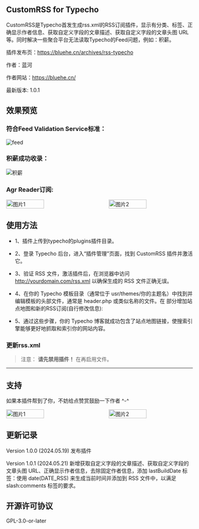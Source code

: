## CustomRSS for Typecho

CustomRSS是Typecho首发生成rss.xml的RSS订阅插件，显示有分类、标签、正确显示作者信息、获取自定义字段的文章描述、获取自定义字段的文章头图 URL等。同时解决一些聚合平台无法读取Typecho的Feed问题，例如：积薪。

插件发布页：https://bluehe.cn/archives/rss-typecho

作者：蓝河

作者网站：https://bluehe.cn/ 

最新版本: 1.0.1

## 效果预览

### 符合Feed Validation Service标准：

![feed](https://github.com/ibluehe/CustomRSS/assets/170248713/64b4914d-d112-44aa-88eb-b81675e6ca57)

### 积薪成功收录：

![积薪](https://github.com/ibluehe/CustomRSS/assets/170248713/684d6a04-ddd2-468d-ad72-6a4a339dfde9)


### Agr Reader订阅:

<div style="display: flex; justify-content: space-between;">
  <img src="https://github.com/ibluehe/CustomRSS/assets/170248713/16947820-e31e-44d5-8a54-14fb20ba846f" alt="图片1" style="width: 45%;">
  <img src="https://github.com/ibluehe/CustomRSS/assets/170248713/81c56cfb-dd79-4a78-aab2-d2ac93ee3b13" alt="图片2" style="width: 45%;">
</div>



## 使用方法

- 1、插件上传到typecho的plugins插件目录。

- 2、登录 Typecho 后台，进入“插件管理”页面，找到 CustomRSS 插件并激活它。

- 3、验证 RSS 文件，激活插件后，在浏览器中访问 http://yourdomain.com/rss.xml 以确保生成的 RSS 文件正确无误。

- 4、在你的 Typecho 模板目录（通常位于 usr/themes/你的主题名）中找到并编辑模板的头部文件，通常是 header.php 或类似名称的文件。在 <head> 部分增加站点地图和新的RSS订阅(自行修改信息):

<link rel="alternate" type="application/rss+xml" title="云心怀鹤 RSS Feed" href="https://bluehe.cn/rss.xml">

<link rel="sitemap" type="application/xml" title="站点地图" href="<?php $this->options->siteUrl(); ?>sitemap.xml" />


- 5、通过这些步骤，你的 Typecho 博客就成功包含了站点地图链接，使搜索引擎能够更好地抓取和索引你的网站内容。

### 更新rss.xml

> 注意： **请先禁用插件！** 在再启用文件。

------

## 支持

如果本插件帮到了你，不妨给点赞赏鼓励一下作者 ^-^

<div style="display: flex; justify-content: space-between;">
  <img src="https://github.com/ibluehe/CustomRSS/assets/170248713/20a886a8-13a5-4469-a664-9157d6e21cfb" alt="图片1" style="width: 45%;">
  <img src="https://github.com/ibluehe/CustomRSS/assets/170248713/9a722d82-b745-4d60-821b-9fd273fa605e" alt="图片2" style="width: 45%;">
</div>


## 更新记录

Version 1.0.0 (2024.05.19) 发布插件

Version 1.0.1 (2024.05.21) 新增获取自定义字段的文章描述、获取自定义字段的文章头图 URL、正确显示作者信息，去除固定作者信息，添加 lastBuildDate 标签：使用 date(DATE_RSS) 来生成当前时间并添加到 RSS 文件中，以满足 slash:comments 标签的要求。

## 开源许可协议

GPL-3.0-or-later
